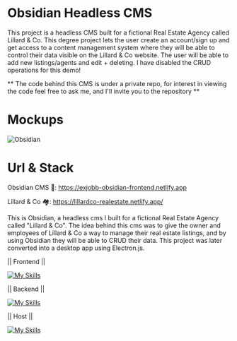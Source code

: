 # Obsidian Headless CMS 

This project is a headless CMS built for a fictional Real Estate Agency called Lillard &amp; Co. This degree project lets the user create an account/sign up and get access to a content management system where they will be able to control their data visible on the Lillard &amp; Co website. The user will be able to add new listings/agents and edit + deleting. I have disabled the CRUD operations for this demo!

** The code behind this CMS is under a private repo, for interest in viewing the code feel free to ask me, and I'll invite you to the repository **


# Mockups

![Obsidian](https://github.com/user-attachments/assets/98cd38b5-d985-4eb4-851b-ccd9a3964216)


# Url & Stack

Obsidian CMS 🔗: https://exjobb-obsidian-frontend.netlify.app

Lillard & Co 🏘️: https://lillardco-realestate.netlify.app/

This is Obsidian, a headless cms I built for a fictional Real Estate Agency called "Lillard & Co". The idea behind this cms was to give the owner and employees of Lillard & Co a way to manage their real estate listings, and by using Obsidian they will be able to CRUD their data. This project was later converted into a desktop app using Electron.js.


|| Frontend ||

[![My Skills](https://skillicons.dev/icons?i=react,ts,tailwindcss,electron,jest,vscode)](https://skillicons.dev)

|| Backend ||

[![My Skills](https://skillicons.dev/icons?i=js,nodejs,express,supabase)](https://skillicons.dev)

|| Host ||

[![My Skills](https://skillicons.dev/icons?i=netlify)](https://skillicons.dev)

